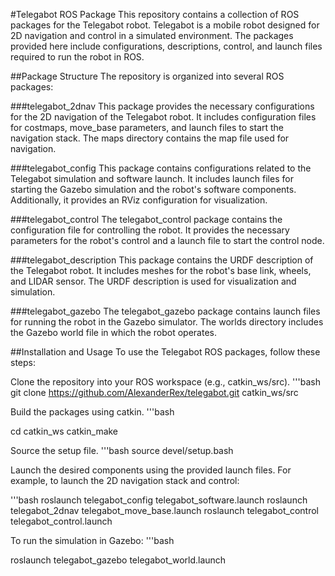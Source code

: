 #Telegabot ROS Package
This repository contains a collection of ROS packages for the Telegabot robot. Telegabot is a mobile robot designed for 2D navigation and control in a simulated environment. The packages provided here include configurations, descriptions, control, and launch files required to run the robot in ROS.

##Package Structure
The repository is organized into several ROS packages:

###telegabot_2dnav
This package provides the necessary configurations for the 2D navigation of the Telegabot robot. It includes configuration files for costmaps, move_base parameters, and launch files to start the navigation stack. The maps directory contains the map file used for navigation.

###telegabot_config
This package contains configurations related to the Telegabot simulation and software launch. It includes launch files for starting the Gazebo simulation and the robot's software components. Additionally, it provides an RViz configuration for visualization.

###telegabot_control
The telegabot_control package contains the configuration file for controlling the robot. It provides the necessary parameters for the robot's control and a launch file to start the control node.

###telegabot_description
This package contains the URDF description of the Telegabot robot. It includes meshes for the robot's base link, wheels, and LIDAR sensor. The URDF description is used for visualization and simulation.

###telegabot_gazebo
The telegabot_gazebo package contains launch files for running the robot in the Gazebo simulator. The worlds directory includes the Gazebo world file in which the robot operates.

##Installation and Usage
To use the Telegabot ROS packages, follow these steps:

Clone the repository into your ROS workspace (e.g., catkin_ws/src).
'''bash
git clone https://github.com/AlexanderRex/telegabot.git catkin_ws/src

Build the packages using catkin.
'''bash

cd catkin_ws
catkin_make

Source the setup file.
'''bash
source devel/setup.bash

Launch the desired components using the provided launch files. For example, to launch the 2D navigation stack and control:

'''bash
roslaunch telegabot_config telegabot_software.launch
roslaunch telegabot_2dnav telegabot_move_base.launch
roslaunch telegabot_control telegabot_control.launch

To run the simulation in Gazebo:
'''bash

roslaunch telegabot_gazebo telegabot_world.launch
